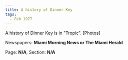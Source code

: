 ```yaml
---  
title: A history of Dinner Key  
tags:  
  - Feb 1977  
---  
```

  
A history of Dinner Key is in "Tropic". [Photos]  
  
Newspapers: **Miami Morning News or The Miami Herald**  
  
Page: **N/A**, Section: **N/A** 
